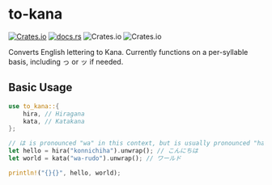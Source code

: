 # to-kana
[![Crates.io](https://img.shields.io/crates/v/to-kana)](https://crates.io/crates/to-kana)
[![docs.rs](https://docs.rs/to-kana/badge.svg)](https://docs.rs/to-kana/)
![Crates.io](https://img.shields.io/crates/d/to-kana)
![Crates.io](https://img.shields.io/crates/l/to-kana)

Converts English lettering to Kana.
Currently functions on a per-syllable basis, including っ or ッ if needed.

## Basic Usage
```rust
use to_kana::{
    hira, // Hiragana
    kata, // Katakana
};

// は is pronounced "wa" in this context, but is usually pronounced "ha"
let hello = hira("konnichiha").unwrap(); // こんにちは
let world = kata("wa-rudo").unwrap(); // ワールド

println!("{}{}", hello, world);
```
